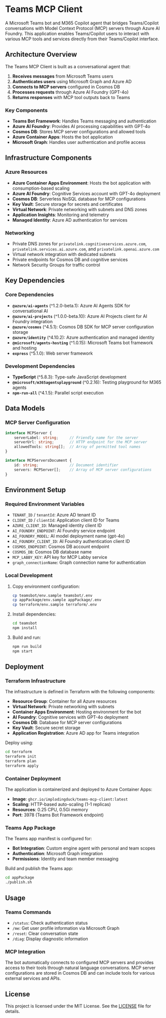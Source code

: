 # Teams MCP Client

A Microsoft Teams bot and M365 Copilot agent that bridges Teams/Copilot conversations with Model Context Protocol (MCP) servers through Azure AI Foundry. This application enables Teams/Copilot users to interact with various MCP tools and services directly from their Teams/Copilot interface.

## Architecture Overview

The Teams MCP Client is built as a conversational agent that:

1. **Receives messages** from Microsoft Teams users
2. **Authenticates users** using Microsoft Graph and Azure AD
3. **Connects to MCP servers** configured in Cosmos DB
4. **Processes requests** through Azure AI Foundry (GPT-4o)
5. **Returns responses** with MCP tool outputs back to Teams

### Key Components

- **Teams Bot Framework**: Handles Teams messaging and authentication
- **Azure AI Foundry**: Provides AI processing capabilities with GPT-4o
- **Cosmos DB**: Stores MCP server configurations and allowed tools
- **Azure Container Apps**: Hosts the bot application
- **Microsoft Graph**: Handles user authentication and profile access

## Infrastructure Components

### Azure Resources

- **Azure Container Apps Environment**: Hosts the bot application with consumption-based scaling
- **Azure AI Foundry**: Cognitive Services account with GPT-4o deployment
- **Cosmos DB**: Serverless NoSQL database for MCP configurations
- **Key Vault**: Secure storage for secrets and certificates
- **Virtual Network**: Private networking with subnets and DNS zones
- **Application Insights**: Monitoring and telemetry
- **Managed Identity**: Azure AD authentication for services

### Networking

- Private DNS zones for `privatelink.cognitiveservices.azure.com`, `privatelink.services.ai.azure.com`, and `privatelink.openai.azure.com`
- Virtual network integration with dedicated subnets
- Private endpoints for Cosmos DB and cognitive services
- Network Security Groups for traffic control

## Key Dependencies

### Core Dependencies

- **`@azure/ai-agents`** (^1.2.0-beta.1): Azure AI Agents SDK for conversational AI
- **`@azure/ai-projects`** (^1.0.0-beta.10): Azure AI Projects client for AI Foundry integration
- **`@azure/cosmos`** (^4.5.1): Cosmos DB SDK for MCP server configuration storage
- **`@azure/identity`** (^4.10.2): Azure authentication and managed identity
- **`@microsoft/agents-hosting`** (^1.0.15): Microsoft Teams bot framework and hosting
- **`express`** (^5.1.0): Web server framework

### Development Dependencies

- **TypeScript** (^5.8.3): Type-safe JavaScript development
- **`@microsoft/m365agentsplayground`** (^0.2.16): Testing playground for M365 agents
- **`npm-run-all`** (^4.1.5): Parallel script execution

## Data Models

### MCP Server Configuration

```typescript
interface MCPServer {
    serverLabel: string;     // Friendly name for the server
    serverUrl: string;       // HTTP endpoint for the MCP server
    allowedTools: string[];  // Array of permitted tool names
}

interface MCPServersDocument {
    id: string;              // Document identifier
    servers: MCPServer[];    // Array of MCP server configurations
}
```

## Environment Setup

### Required Environment Variables

- `TENANT_ID` / `tenantId`: Azure AD tenant ID
- `CLIENT_ID` / `clientId`: Application client ID for Teams
- `AZURE_CLIENT_ID`: Managed identity client ID
- `AI_FOUNDRY_ENDPOINT`: AI Foundry service endpoint
- `AI_FOUNDRY_MODEL`: AI model deployment name (gpt-4o)
- `AI_FOUNDRY_CLIENT_ID`: AI Foundry authentication client ID
- `COSMOS_ENDPOINT`: Cosmos DB account endpoint
- `COSMOS_DB`: Cosmos DB database name
- `MCP_LABBY_KEY`: API key for MCP Labby service
- `graph_connectionName`: Graph connection name for authentication

### Local Development

1. Copy environment configuration:
   ```bash
   cp teamsbot/env.sample teamsbot/.env
   cp appPackage/env.sample appPackage/.env
   cp terraform/env.sample terraform/.env
   ```

2. Install dependencies:
   ```bash
   cd teamsbot
   npm install
   ```

3. Build and run:
   ```bash
   npm run build
   npm start
   ```

## Deployment

### Terraform Infrastructure

The infrastructure is defined in Terraform with the following components:

- **Resource Group**: Container for all Azure resources
- **Virtual Network**: Private networking with subnets
- **Container Apps Environment**: Hosting environment for the bot
- **AI Foundry**: Cognitive services with GPT-4o deployment
- **Cosmos DB**: Database for MCP server configurations
- **Key Vault**: Secure secret storage
- **Application Registration**: Azure AD app for Teams integration

Deploy using:

```bash
cd terraform
terraform init
terraform plan
terraform apply
```

### Container Deployment

The application is containerized and deployed to Azure Container Apps:

- **Image**: `ghcr.io/implodingduck/teams-mcp-client:latest`
- **Scaling**: HTTP-based auto-scaling (1-1 replicas)
- **Resources**: 0.25 CPU, 0.5Gi memory
- **Port**: 3978 (Teams Bot Framework endpoint)

### Teams App Package

The Teams app manifest is configured for:

- **Bot Integration**: Custom engine agent with personal and team scopes
- **Authentication**: Microsoft Graph integration
- **Permissions**: Identity and team member messaging

Build and publish the Teams app:

```bash
cd appPackage
./publish.sh
```

## Usage

### Teams Commands

- `/status`: Check authentication status
- `/me`: Get user profile information via Microsoft Graph
- `/reset`: Clear conversation state
- `/diag`: Display diagnostic information

### MCP Integration

The bot automatically connects to configured MCP servers and provides access to their tools through natural language conversations. MCP server configurations are stored in Cosmos DB and can include tools for various external services and APIs.

## License

This project is licensed under the MIT License. See the [LICENSE](LICENSE) file for details.

